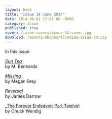 ```yaml
---
layout: book
title: "Issue 14 June 2014"
date: 2014-06-01 12:01:00 -0500
category: issue
published: true
cover: /issue-covers/issue-14-cover.jpg
download: /assets/ebooks/fireside-issue-14.zip
---
```


In this issue:

[_Sun Tea_](/issue15/chapter/sun-tea/)<br/>
by M. Bennardo

[_Missing_](/issue15/chapter/missing/)<br/>
by Megan Grey

[_Reversal_](/issue15/chapter/reversal/)<br/>
by James Darrow

[_The Forever Endeavor: Part Twelve](/issue14/chapter/the-forever-endeavor-part-twelve/))<br/>
by Chuck Wendig
